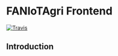 # FANIoTAgri Frontend
[![Travis](https://img.shields.io/travis/com/FANIoT/FANIoTAgri-frontend.svg?style=flat-square)](https://travis-ci.com/FANIoT/FANIoTAgri-frontend)

## Introduction
